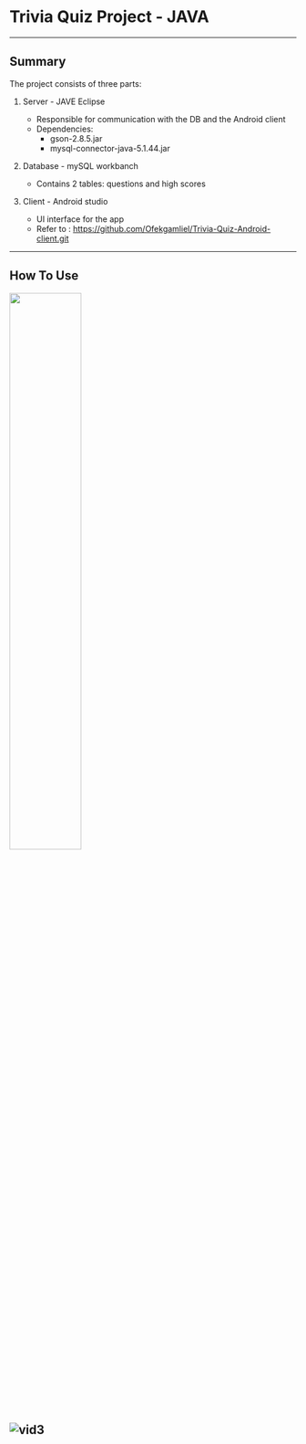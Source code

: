# Trivia Quiz Project - JAVA
--- 
## Summary
The project consists of three parts:
1. Server - JAVE Eclipse
	 - Responsible for communication with the DB and the Android client
	 - Dependencies: 
		- gson-2.8.5.jar
		- mysql-connector-java-5.1.44.jar
		
2. Database - mySQL workbanch
	 - Contains 2 tables: questions and high scores
3. Client - Android studio
	 - UI interface for the app
   - Refer to : https://github.com/Ofekgamliel/Trivia-Quiz-Android-client.git

---
## How To Use

[<img src="https://img.youtube.com/vi/<VIDEO ID>/maxresdefault.jpg" width="50%">](https://youtu.be/op7iMwDxolc)

![vid3](https://user-images.githubusercontent.com/48961597/83747088-c929f080-a668-11ea-9cfb-f14b364d88d9.gif)
---
